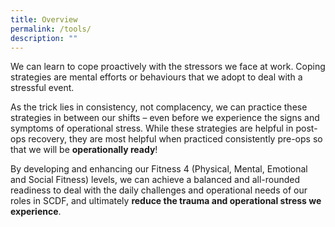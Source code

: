 ```yaml
---
title: Overview
permalink: /tools/
description: ""
---
```

We can learn to cope proactively with the stressors we face at work. Coping strategies are mental efforts or behaviours that we adopt to deal with a stressful event.

As the trick lies in consistency, not complacency, we can practice these strategies in between our shifts – even before we experience the signs and symptoms of operational stress. While these strategies are helpful in post-ops recovery, they are most helpful when practiced consistently pre-ops so that we will be **operationally ready**!

By developing and enhancing our Fitness 4 (Physical, Mental, Emotional and Social Fitness) levels, we can achieve a balanced and all-rounded readiness to deal with the daily challenges and operational needs of our roles in SCDF, and ultimately **reduce the trauma and operational stress we experience**.